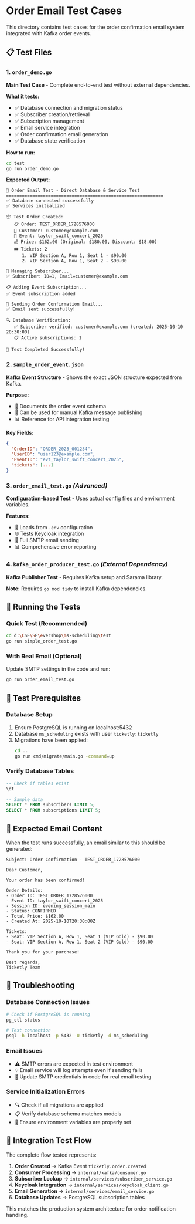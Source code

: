# Order Email Test Cases

This directory contains test cases for the order confirmation email system integrated with Kafka order events.

## 📋 Test Files

### 1. `order_demo.go`

**Main Test Case** - Complete end-to-end test without external dependencies.

**What it tests:**
- ✅ Database connection and migration status
- ✅ Subscriber creation/retrieval 
- ✅ Subscription management
- ✅ Email service integration
- ✅ Order confirmation email generation
- ✅ Database state verification

**How to run:**

```bash
cd test
go run order_demo.go
```

**Expected Output:**
```
🧪 Order Email Test - Direct Database & Service Test
============================================================
✅ Database connected successfully
✅ Services initialized

📦 Test Order Created:
   📋 Order: TEST_ORDER_1728576000
   👤 Customer: customer@example.com
   🎫 Event: taylor_swift_concert_2025
   💰 Price: $162.00 (Original: $180.00, Discount: $18.00)
   🎟️ Tickets: 2
      1. VIP Section A, Row 1, Seat 1 - $90.00
      2. VIP Section A, Row 1, Seat 2 - $90.00

👤 Managing Subscriber...
✅ Subscriber: ID=1, Email=customer@example.com

📋 Adding Event Subscription...
✅ Event subscription added

📧 Sending Order Confirmation Email...
✅ Email sent successfully!

🔍 Database Verification:
   ✅ Subscriber verified: customer@example.com (created: 2025-10-10 20:30:00)
   📋 Active subscriptions: 1

🎉 Test Completed Successfully!
```

### 2. `sample_order_event.json`
**Kafka Event Structure** - Shows the exact JSON structure expected from Kafka.

**Purpose:**
- 📝 Documents the order event schema
- 🔧 Can be used for manual Kafka message publishing
- 📊 Reference for API integration testing

**Key Fields:**
```json
{
  "OrderID": "ORDER_2025_001234",
  "UserID": "user123@example.com", 
  "EventID": "evt_taylor_swift_concert_2025",
  "tickets": [...]
}
```

### 3. `order_email_test.go` *(Advanced)*
**Configuration-based Test** - Uses actual config files and environment variables.

**Features:**
- 🔧 Loads from `.env` configuration
- 🌐 Tests Keycloak integration 
- 📧 Full SMTP email sending
- 📊 Comprehensive error reporting

### 4. `kafka_order_producer_test.go` *(External Dependency)*
**Kafka Publisher Test** - Requires Kafka setup and Sarama library.

**Note:** Requires `go mod tidy` to install Kafka dependencies.

## 🧪 Running the Tests

### Quick Test (Recommended)
```bash
cd d:\CSE\SE\evershop\ms-scheduling\test
go run simple_order_test.go
```

### With Real Email (Optional)
Update SMTP settings in the code and run:
```bash
go run order_email_test.go
```

## 🔧 Test Prerequisites

### Database Setup
1. Ensure PostgreSQL is running on localhost:5432
2. Database `ms_scheduling` exists with user `ticketly:ticketly`
3. Migrations have been applied:
   ```bash
   cd ..
   go run cmd/migrate/main.go -command=up
   ```

### Verify Database Tables
```sql
-- Check if tables exist
\dt

-- Sample data
SELECT * FROM subscribers LIMIT 5;
SELECT * FROM subscriptions LIMIT 5;
```

## 📧 Expected Email Content

When the test runs successfully, an email similar to this should be generated:

```
Subject: Order Confirmation - TEST_ORDER_1728576000

Dear Customer,

Your order has been confirmed!

Order Details:
- Order ID: TEST_ORDER_1728576000
- Event ID: taylor_swift_concert_2025  
- Session ID: evening_session_main
- Status: CONFIRMED
- Total Price: $162.00
- Created At: 2025-10-10T20:30:00Z

Tickets:
- Seat: VIP Section A, Row 1, Seat 1 (VIP Gold) - $90.00
- Seat: VIP Section A, Row 1, Seat 2 (VIP Gold) - $90.00

Thank you for your purchase!

Best regards,
Ticketly Team
```

## 🐛 Troubleshooting

### Database Connection Issues
```bash
# Check if PostgreSQL is running
pg_ctl status

# Test connection
psql -h localhost -p 5432 -U ticketly -d ms_scheduling
```

### Email Issues
- ⚠️ SMTP errors are expected in test environment
- 💡 Email service will log attempts even if sending fails
- 🔧 Update SMTP credentials in code for real email testing

### Service Initialization Errors
- 🔍 Check if all migrations are applied
- 📋 Verify database schema matches models
- 🔧 Ensure environment variables are properly set

## 🎯 Integration Test Flow

The complete flow tested represents:

1. **Order Created** → Kafka Event `ticketly.order.created`
2. **Consumer Processing** → `internal/kafka/consumer.go`
3. **Subscriber Lookup** → `internal/services/subscriber_service.go`
4. **Keycloak Integration** → `internal/services/keycloak_client.go`
5. **Email Generation** → `internal/services/email_service.go`
6. **Database Updates** → PostgreSQL subscription tables

This matches the production system architecture for order notification handling.